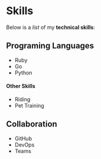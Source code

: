 # Skills

Below is a _list_ of my **technical skills**:

## Programing Languages 
- Ruby
- Go
- Python

#### Other Skills
- Riding
- Pet Training

## Collaboration
- GitHub
- DevOps
- Teams

